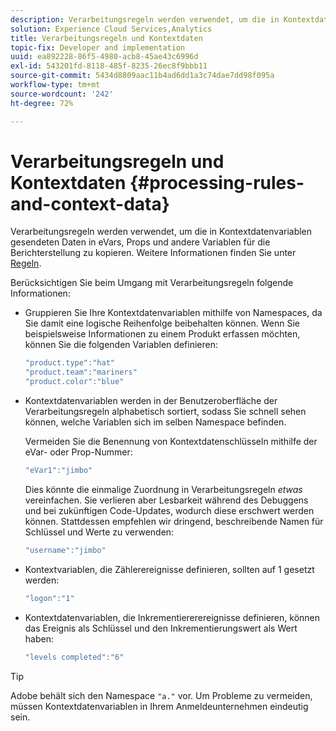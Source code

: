 ```yaml
---
description: Verarbeitungsregeln werden verwendet, um die in Kontextdatenvariablen gesendeten Daten in eVars, Props und andere Variablen für die Berichterstellung zu kopieren.
solution: Experience Cloud Services,Analytics
title: Verarbeitungsregeln und Kontextdaten
topic-fix: Developer and implementation
uuid: ea892228-86f5-4980-acb8-45ae43c6996d
exl-id: 543201fd-8118-485f-8235-26ec8f9bbb11
source-git-commit: 5434d8809aac11b4ad6dd1a3c74dae7dd98f095a
workflow-type: tm+mt
source-wordcount: '242'
ht-degree: 72%

---
```


# Verarbeitungsregeln und Kontextdaten  {#processing-rules-and-context-data}

Verarbeitungsregeln werden verwendet, um die in Kontextdatenvariablen gesendeten Daten in eVars, Props und andere Variablen für die Berichterstellung zu kopieren. Weitere Informationen finden Sie unter [Regeln](https://experienceleague.adobe.com/docs/analytics/admin/admin-tools/processing-rules/processing-rules.html).

Berücksichtigen Sie beim Umgang mit Verarbeitungsregeln folgende Informationen:

* Gruppieren Sie Ihre Kontextdatenvariablen mithilfe von Namespaces, da Sie damit eine logische Reihenfolge beibehalten können. Wenn Sie beispielsweise Informationen zu einem Produkt erfassen möchten, können Sie die folgenden Variablen definieren:

   ```js
   "product.type":"hat" 
   "product.team":"mariners" 
   "product.color":"blue"
   ```

* Kontextdatenvariablen werden in der Benutzeroberfläche der Verarbeitungsregeln alphabetisch sortiert, sodass Sie schnell sehen können, welche Variablen sich im selben Namespace befinden.

   Vermeiden Sie die Benennung von Kontextdatenschlüsseln mithilfe der eVar- oder Prop-Nummer:

   ```js
   "eVar1":"jimbo"
   ```

   Dies könnte die einmalige Zuordnung in Verarbeitungsregeln *etwas* vereinfachen. Sie verlieren aber Lesbarkeit während des Debuggens und bei zukünftigen Code-Updates, wodurch diese erschwert werden können. Stattdessen empfehlen wir dringend, beschreibende Namen für Schlüssel und Werte zu verwenden:

   ```js
   "username":"jimbo"
   ```

* Kontextvariablen, die Zählerereignisse definieren, sollten auf 1 gesetzt werden:

   ```js
   "logon":"1"
   ```

* Kontextdatenvariablen, die Inkrementiererereignisse definieren, können das Ereignis als Schlüssel und den Inkrementierungswert als Wert haben:

   ```js
   "levels completed":"6"
   ```

>[!TIP]
>
>Adobe behält sich den Namespace `"a."` vor. Um Probleme zu vermeiden, müssen Kontextdatenvariablen in Ihrem Anmeldeunternehmen eindeutig sein.
